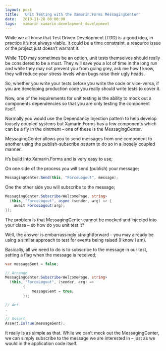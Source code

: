 ```yaml
---
layout: post
title:  'Unit Testing with the Xamarin.Forms MessagingCenter'
date:   2019-11-28 00:00:00
tags:   xamarin xamarin-development development
---
```

While we all know that Test Driven Development (TDD) is a good idea, in practice it’s not always viable. It could be a time constraint, a resource issue or the project just doesn’t warrant it.

While TDD may sometimes be an option, unit tests themselves should really be considered to be a must. They will save you a lot of time in the long run and while they may not prevent you from going grey, ask me how I know, they will reduce your stress levels when bugs raise their ugly heads.

So, whether you write your tests before you write the code or vice-versa, if you are developing production code you really should write tests to cover it.
<!--more-->
Now, one of the requirements for unit testing is the ability to mock out a components dependencies so that you are only testing the component itself.

Normally you would use the Dependancy Injection pattern to help develop loosely coupled systems but Xamarin.Forms has a few components which can be a fly in the ointment – one of these is the MessagingCenter.

MessagingCenter allows you to send messages from one component to another using the publish-subscribe pattern to do so in a loosely coupled manner.

It’s build into Xamarin.Forms and is very easy to use;

On one side of the process you will send (publish) your message;
```csharp
MessagingCenter.Send(this, "ForceLogout", message);
```
One the other side you will subscribe to the message;
```csharp
MessagingCenter.Subscribe<WelcomePage, string>
  (this, "ForceLogout", async (sender, arg) => {
    await ForceLogout(arg); 
});
```
The problem is that MessagingCenter cannot be mocked and injected into your class – so how do you unit test it?

Well, the answer is embarrassingly straightforward – you may already be using a similar approach to test for events being raised (I know I am).

Basically, all we need to do is to subscribe to the message in our test, setting a flag when the message is received;
```csharp
var messageSent = false;

// Arrange 
MessagingCenter.Subscribe<WelcomePage, string>
  (this, "ForceLogout", (sender, arg) =>
        {
            messageSent = true;
        });

// Act
.
.
// Assert
Assert.IsTrue(messageSent);
```
It really is as simple as that. While we can’t mock out the MessagingCenter, we can simply subscribe to the message we are interested in – just as we would in the application code itself.